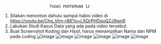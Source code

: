                          TUGAS PERTEMUAN 12
1.	Silakan menonton dahulu sampai habis video di https://youtu.be/Chg_Vtm-r88?si=LXQrPHDquQZJ9wn9
2.	Lakukan Studi Kasus Data yang ada pada video tersebut.
3.	Buat Screenshot Koding dan Hasil, harus menampilkan Nama dan NPM pada coding
   ![image](https://github.com/user-attachments/assets/a2a73172-d8ab-462a-bd11-17c6cf3bbd25)
   ![image](https://github.com/user-attachments/assets/8f872b53-9fb4-4161-978f-db9dd7952c60)
   ![image](https://github.com/user-attachments/assets/c25d162b-5b89-4e75-8832-520a82d93e64)
   ![image](https://github.com/user-attachments/assets/a475238e-a6b9-4f77-8965-6da58913611d)
   ![image](https://github.com/user-attachments/assets/d62e35b4-c481-4042-9d08-b9e758849aa7)
   ![image](https://github.com/user-attachments/assets/8183ee71-30c8-4a62-a17f-44d4ebb78d79)





